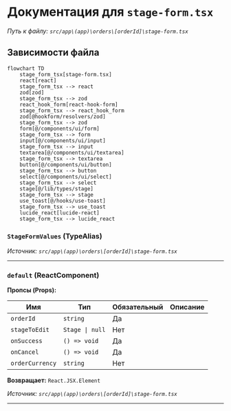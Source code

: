 # Документация для `stage-form.tsx`

*Путь к файлу: `src/app\(app)\orders\[orderId]\stage-form.tsx`*

## Зависимости файла

```mermaid
flowchart TD
    stage_form_tsx[stage-form.tsx]
    react[react]
    stage_form_tsx --> react
    zod[zod]
    stage_form_tsx --> zod
    react_hook_form[react-hook-form]
    stage_form_tsx --> react_hook_form
    zod[@hookform/resolvers/zod]
    stage_form_tsx --> zod
    form[@/components/ui/form]
    stage_form_tsx --> form
    input[@/components/ui/input]
    stage_form_tsx --> input
    textarea[@/components/ui/textarea]
    stage_form_tsx --> textarea
    button[@/components/ui/button]
    stage_form_tsx --> button
    select[@/components/ui/select]
    stage_form_tsx --> select
    stage[@/lib/types/stage]
    stage_form_tsx --> stage
    use_toast[@/hooks/use-toast]
    stage_form_tsx --> use_toast
    lucide_react[lucide-react]
    stage_form_tsx --> lucide_react
```

### `StageFormValues` (TypeAlias)

*Источник: `src/app\(app)\orders\[orderId]\stage-form.tsx`*

---
### `default` (ReactComponent)

**Пропсы (Props):**

| Имя | Тип | Обязательный | Описание |
|---|---|---|---|
| `orderId` | `string` | Да |  |
| `stageToEdit` | `Stage \| null` | Нет |  |
| `onSuccess` | `() => void` | Да |  |
| `onCancel` | `() => void` | Да |  |
| `orderCurrency` | `string` | Нет |  |

**Возвращает:** `React.JSX.Element`

*Источник: `src/app\(app)\orders\[orderId]\stage-form.tsx`*

---
